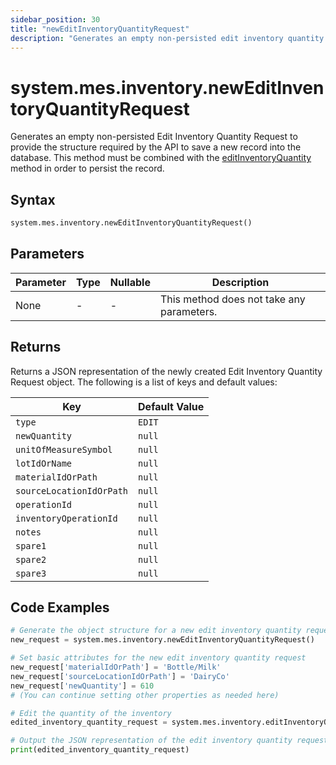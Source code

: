 ```yaml
---
sidebar_position: 30
title: "newEditInventoryQuantityRequest"
description: "Generates an empty non-persisted edit inventory quantity request to provide the structure to save a new record into the database."
---
```


# system.mes.inventory.newEditInventoryQuantityRequest

Generates an empty non-persisted Edit Inventory Quantity Request to provide the structure required by the API to save a new record into the database.
This method must be combined with the [editInventoryQuantity](./edit-inventory-quantity) method in order to persist the record.

## Syntax

```python
system.mes.inventory.newEditInventoryQuantityRequest()
```

## Parameters

| Parameter | Type | Nullable | Description                               |
|-----------|------|----------|-------------------------------------------|
| None      | -    | -        | This method does not take any parameters. |

## Returns

Returns a JSON representation of the newly created Edit Inventory Quantity Request object. The following is a list of keys and default values:

| Key                      | Default Value |
|--------------------------|---------------|
| `type`                   | `EDIT`        |
| `newQuantity`            | `null`        |
| `unitOfMeasureSymbol`    | `null`        |
| `lotIdOrName`            | `null`        |
| `materialIdOrPath`       | `null`        |
| `sourceLocationIdOrPath` | `null`        |
| `operationId`            | `null`        |
| `inventoryOperationId`   | `null`        |
| `notes`                  | `null`        |
| `spare1`                 | `null`        |
| `spare2`                 | `null`        |
| `spare3`                 | `null`        |

## Code Examples

```python
# Generate the object structure for a new edit inventory quantity request object with no initial arguments
new_request = system.mes.inventory.newEditInventoryQuantityRequest()

# Set basic attributes for the new edit inventory quantity request
new_request['materialIdOrPath'] = 'Bottle/Milk'
new_request['sourceLocationIdOrPath'] = 'DairyCo'
new_request['newQuantity'] = 610
# (You can continue setting other properties as needed here)

# Edit the quantity of the inventory
edited_inventory_quantity_request = system.mes.inventory.editInventoryQuantity(**new_request)

# Output the JSON representation of the edit inventory quantity request
print(edited_inventory_quantity_request)
```

